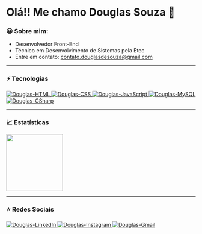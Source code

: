 <h1>
    Olá!! Me chamo Douglas Souza 👋
</h1>

### 😀 Sobre mim:

- Desenvolvedor Front-End
- Técnico em Desenvolvimento de Sistemas pela Etec
- Entre em contato: contato.douglasdesouza@gmail.com

<hr>

### ⚡ Tecnologias

<a href="https://github.com/Srd0uglas">
    <img src="https://img.shields.io/badge/HTML5-E34F26?style=for-the-badge&logo=html5&logoColor=white" alt="Douglas-HTML"/>        
    <img src="https://img.shields.io/badge/CSS3-1572B6?style=for-the-badge&logo=css3&logoColor=white" alt="Douglas-CSS" />   
    <img src="https://img.shields.io/badge/JavaScript-F7DF1E?style=for-the-badge&logo=javascript&logoColor=black" alt="Douglas-JavaScript" />        
    <img src="https://img.shields.io/badge/MySQL-00000F?style=for-the-badge&logo=mysql&logoColor=white" alt="Douglas-MySQL" />
    <img src="https://img.shields.io/badge/C%23-239120?style=for-the-badge&logo=c-sharp&logoColor=white" alt="Douglas-CSharp" />
</a>

<hr>

### 📈 Estatísticas

<a href="https://github.com/Srd0uglas">
    <img height="150em" src="https://github-readme-stats.vercel.app/api/top-langs/?username=Srd0uglas&layout=compact&langs_count=10&theme=github_dark">
</a>

<hr>

### ⭐ Redes Sociais

<div>
    <a href="https://www.linkedin.com/in/douglas-souza-5a2527221/" target="_blank">
        <img src="https://img.shields.io/badge/LinkedIn-0077B5?style=for-the-badge&logo=linkedin&logoColor=white" alt="Douglas-LinkedIn"/>
    </a>      
    <a href="https://www.instagram.com/nethertag/" target="_blank">
        <img src="https://img.shields.io/badge/Instagram-E4405F?style=for-the-badge&logo=instagram&logoColor=white" alt="Douglas-Instagram"/>
    </a>
    <a href="mailto:contato.douglasdesouza@gmail.com" target="_blank">
        <img src="https://img.shields.io/badge/Gmail-D14836?style=for-the-badge&logo=gmail&logoColor=white" alt="Douglas-Gmail"/>
    </a> 
</div>
